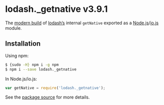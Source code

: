 # lodash._getnative v3.9.1

The [modern build](https://github.com/lodash/lodash/wiki/Build-Differences) of [lodash’s](https://lodash.com/) internal `getNative` exported as a [Node.js](http://nodejs.org/)/[io.js](https://iojs.org/) module.

## Installation

Using npm:

```bash
$ {sudo -H} npm i -g npm
$ npm i --save lodash._getnative
```

In Node.js/io.js:

```js
var getNative = require('lodash._getnative');
```

See the [package source](https://github.com/lodash/lodash/blob/3.9.1-npm-packages/lodash._getnative) for more details.
